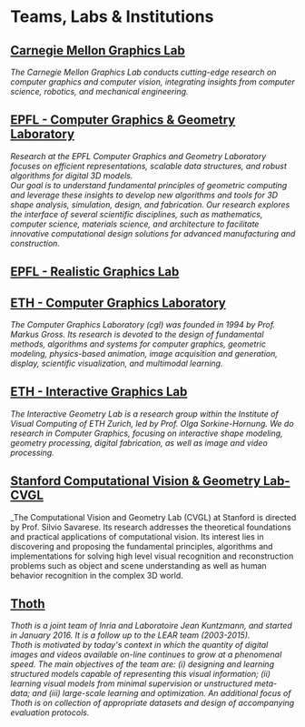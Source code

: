 # Teams, Labs & Institutions

## [Carnegie Mellon Graphics Lab](http://graphics.cs.cmu.edu/)
_The Carnegie Mellon Graphics Lab conducts cutting-edge research on computer graphics and computer vision, integrating insights from computer science, robotics, and mechanical engineering._

## [EPFL - Computer Graphics & Geometry Laboratory](https://lgg.epfl.ch/research.php)
_Research at the EPFL Computer Graphics and Geometry Laboratory focuses on efficient representations, scalable data structures, and robust algorithms for digital 3D models. 
<br/>Our goal is to understand fundamental principles of geometric computing and leverage these insights to develop new algorithms and tools for 3D shape analysis, simulation, design, and fabrication. Our research explores the interface of several scientific disciplines, such as mathematics, computer science, materials science, and architecture to facilitate innovative computational design solutions for advanced manufacturing and construction._

## [EPFL - Realistic Graphics Lab](http://rgl.epfl.ch/publications)

## [ETH - Computer Graphics Laboratory](https://graphics.ethz.ch/research/)
_The Computer Graphics Laboratory (cgl) was founded in 1994 by Prof. Markus Gross. Its research is devoted to the design of fundamental methods, algorithms and systems for computer graphics, geometric modeling, physics-based animation, image acquisition and generation, display, scientific visualization, and multimodal learning._

## [ETH - Interactive Graphics Lab](http://igl.ethz.ch/)
_The Interactive Geometry Lab is a research group within the Institute of Visual Computing of ETH Zurich, led by Prof. Olga Sorkine-Hornung. We do research in Computer Graphics, focusing on interactive shape modeling, geometry processing, digital fabrication, as well as image and video processing._

## [Stanford Computational Vision & Geometry Lab- CVGL](http://cvgl.stanford.edu/publications.html)
_The Computational Vision and Geometry Lab (CVGL) at Stanford is directed by Prof. Silvio Savarese. Its research addresses the theoretical foundations and practical applications of computational vision. Its interest lies in discovering and proposing the fundamental principles, algorithms and implementations for solving high level visual recognition and reconstruction problems such as object and scene understanding as well as human behavior recognition in the complex 3D world.

## [Thoth](https://lear.inrialpes.fr/research.php)
_Thoth is a joint team of Inria and Laboratoire Jean Kuntzmann, and started in January 2016. It is a follow up to the LEAR team (2003-2015).<br/>Thoth is motivated by today's context in which the quantity of digital images and videos available on-line continues to grow at a phenomenal speed. The main objectives of the team are: (i) designing and learning structured models capable of representing this visual information; (ii) learning visual models from minimal supervision or unstructured meta-data; and (iii) large-scale learning and optimization. An additional focus of Thoth is on collection of appropriate datasets and design of accompanying evaluation protocols._
